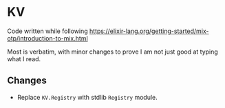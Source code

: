 # KV

Code written while following
https://elixir-lang.org/getting-started/mix-otp/introduction-to-mix.html

Most is verbatim, with minor changes to prove I am not just good at typing what
I read.

## Changes

* Replace `KV.Registry` with stdlib `Registry` module.
